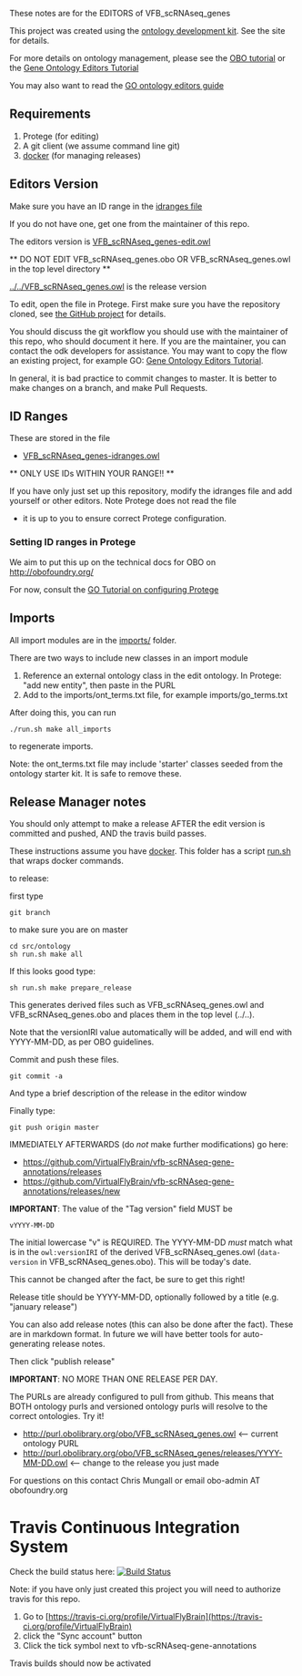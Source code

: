 These notes are for the EDITORS of VFB_scRNAseq_genes

This project was created using the [ontology development kit](https://github.com/INCATools/ontology-development-kit). See the site for details.

For more details on ontology management, please see the [OBO tutorial](https://github.com/jamesaoverton/obo-tutorial) or the [Gene Ontology Editors Tutorial](https://go-protege-tutorial.readthedocs.io/en/latest/)

You may also want to read the [GO ontology editors guide](http://go-ontology.readthedocs.org/)

## Requirements

 1. Protege (for editing)
 2. A git client (we assume command line git)
 3. [docker](https://www.docker.com/get-docker) (for managing releases)

## Editors Version

Make sure you have an ID range in the [idranges file](VFB_scRNAseq_genes-idranges.owl)

If you do not have one, get one from the maintainer of this repo.

The editors version is [VFB_scRNAseq_genes-edit.owl](VFB_scRNAseq_genes-edit.owl)

** DO NOT EDIT VFB_scRNAseq_genes.obo OR VFB_scRNAseq_genes.owl in the top level directory **

[../../VFB_scRNAseq_genes.owl](../../VFB_scRNAseq_genes.owl) is the release version

To edit, open the file in Protege. First make sure you have the repository cloned, see [the GitHub project](https://github.com/VirtualFlyBrain/vfb-scRNAseq-gene-annotations) for details.

You should discuss the git workflow you should use with the maintainer
of this repo, who should document it here. If you are the maintainer,
you can contact the odk developers for assistance. You may want to
copy the flow an existing project, for example GO: [Gene Ontology
Editors Tutorial](https://go-protege-tutorial.readthedocs.io/en/latest/).

In general, it is bad practice to commit changes to master. It is
better to make changes on a branch, and make Pull Requests.

## ID Ranges

These are stored in the file

 * [VFB_scRNAseq_genes-idranges.owl](VFB_scRNAseq_genes-idranges.owl)

** ONLY USE IDs WITHIN YOUR RANGE!! **

If you have only just set up this repository, modify the idranges file
	and add yourself or other editors. Note Protege does not read the file
- it is up to you to ensure correct Protege configuration.


### Setting ID ranges in Protege

We aim to put this up on the technical docs for OBO on http://obofoundry.org/

For now, consult the [GO Tutorial on configuring Protege](http://go-protege-tutorial.readthedocs.io/en/latest/Entities.html#new-entities)

## Imports

All import modules are in the [imports/](imports/) folder.

There are two ways to include new classes in an import module

 1. Reference an external ontology class in the edit ontology. In Protege: "add new entity", then paste in the PURL
 2. Add to the imports/ont_terms.txt file, for example imports/go_terms.txt

After doing this, you can run

`./run.sh make all_imports`

to regenerate imports.

Note: the ont_terms.txt file may include 'starter' classes seeded from
the ontology starter kit. It is safe to remove these.

## Release Manager notes

You should only attempt to make a release AFTER the edit version is
committed and pushed, AND the travis build passes.

These instructions assume you have
[docker](https://www.docker.com/get-docker). This folder has a script
[run.sh](run.sh) that wraps docker commands.

to release:

first type

    git branch

to make sure you are on master

    cd src/ontology
    sh run.sh make all

If this looks good type:

    sh run.sh make prepare_release

This generates derived files such as VFB_scRNAseq_genes.owl and VFB_scRNAseq_genes.obo and places
them in the top level (../..).

Note that the versionIRI value automatically will be added, and will
end with YYYY-MM-DD, as per OBO guidelines.

Commit and push these files.

    git commit -a

And type a brief description of the release in the editor window

Finally type:

    git push origin master

IMMEDIATELY AFTERWARDS (do *not* make further modifications) go here:

 * https://github.com/VirtualFlyBrain/vfb-scRNAseq-gene-annotations/releases
 * https://github.com/VirtualFlyBrain/vfb-scRNAseq-gene-annotations/releases/new

__IMPORTANT__: The value of the "Tag version" field MUST be

    vYYYY-MM-DD

The initial lowercase "v" is REQUIRED. The YYYY-MM-DD *must* match
what is in the `owl:versionIRI` of the derived VFB_scRNAseq_genes.owl (`data-version` in
VFB_scRNAseq_genes.obo). This will be today's date.

This cannot be changed after the fact, be sure to get this right!

Release title should be YYYY-MM-DD, optionally followed by a title (e.g. "january release")

You can also add release notes (this can also be done after the fact). These are in markdown format.
In future we will have better tools for auto-generating release notes.

Then click "publish release"

__IMPORTANT__: NO MORE THAN ONE RELEASE PER DAY.

The PURLs are already configured to pull from github. This means that
BOTH ontology purls and versioned ontology purls will resolve to the
correct ontologies. Try it!

 * http://purl.obolibrary.org/obo/VFB_scRNAseq_genes.owl <-- current ontology PURL
 * http://purl.obolibrary.org/obo/VFB_scRNAseq_genes/releases/YYYY-MM-DD.owl <-- change to the release you just made

For questions on this contact Chris Mungall or email obo-admin AT obofoundry.org

# Travis Continuous Integration System

Check the build status here: [![Build Status](https://travis-ci.org/VirtualFlyBrain/vfb-scRNAseq-gene-annotations.svg?branch=master)](https://travis-ci.org/VirtualFlyBrain/vfb-scRNAseq-gene-annotations)

Note: if you have only just created this project you will need to authorize travis for this repo.

 1. Go to [https://travis-ci.org/profile/VirtualFlyBrain](https://travis-ci.org/profile/VirtualFlyBrain)
 2. click the "Sync account" button
 3. Click the tick symbol next to vfb-scRNAseq-gene-annotations

Travis builds should now be activated